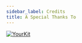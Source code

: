 ```yaml
---
sidebar_label: Credits
title: A Special Thanks To
---
```


[![YourKit](/img/yourkit.png)](https://www.yourkit.com/)
